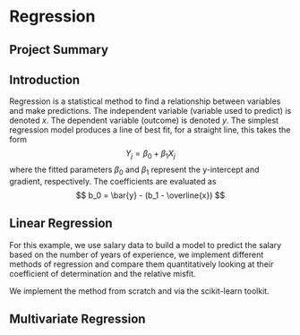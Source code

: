 # Regression

## Project Summary

## Introduction
Regression is a statistical method to find a relationship between variables and make predictions. The independent variable (variable used to predict) is denoted $x$. The dependent variable (outcome) is denoted $y$. The simplest regression model produces a line of best fit, for a straight line, this takes the form
$$Y_j = \beta_0 + \beta_1 X_j$$
where the fitted parameters $\beta_0$ and $\beta_1$ represent the y-intercept and gradient, respectively.
The coefficients are evaluated as
$$ b_0 = \bar{y} - (b_1 - \overline{x}) $$

## Linear Regression
For this example, we use salary data to build a model to predict the salary based on the number of years of experience, we implement different methods of regression and compare them quantitatively looking at their coefficient of determination and the relative misfit.

We implement the method from scratch and via the scikit-learn toolkit.



## Multivariate Regression


